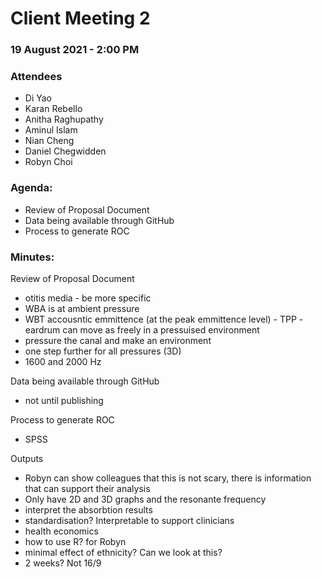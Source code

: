 # Client Meeting 2

### 19 August 2021 - 2:00 PM

### Attendees

- Di Yao
- Karan Rebello
- Anitha Raghupathy
- Aminul Islam
- Nian Cheng
- Daniel Chegwidden
- Robyn Choi

### Agenda:
- Review of Proposal Document
- Data being available through GitHub
- Process to generate ROC

### Minutes:

Review of Proposal Document
- otitis media - be more specific
- WBA is at ambient pressure
- WBT accousntic emmittence (at the peak emmittence level) - TPP - eardrum can move as freely in a pressuised environment
- pressure the canal and make an environment
- one step further for all pressures (3D)
- 1600 and 2000 Hz

Data being available through GitHub
- not until publishing

Process to generate ROC
- SPSS

Outputs
- Robyn can show colleagues that this is not scary, there is information that can support their analysis
- Only have 2D and 3D graphs and the resonante frequency
- interpret the absorbtion results
- standardisation? Interpretable to support clinicians
- health economics
- how to use R? for Robyn
- minimal effect of ethnicity? Can we look at this?
- 2 weeks? Not 16/9
